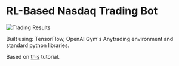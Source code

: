 # RL-Based Nasdaq Trading Bot

![Trading Results]([./pictures/image.png](https://res.cloudinary.com/netzero/image/upload/v1689131351/Screenshot_2023-07-09_at_17.55.16_jr4nrs.jpg)https://res.cloudinary.com/netzero/image/upload/v1689131351/Screenshot_2023-07-09_at_17.55.16_jr4nrs.jpg)

Built using: TensorFlow, OpenAI Gym's Anytrading environment and standard python libraries.

Based on [this](https://www.youtube.com/watch?v=D9sU1hLT0QY&ab_channel=NicholasRenotte) tutorial.
